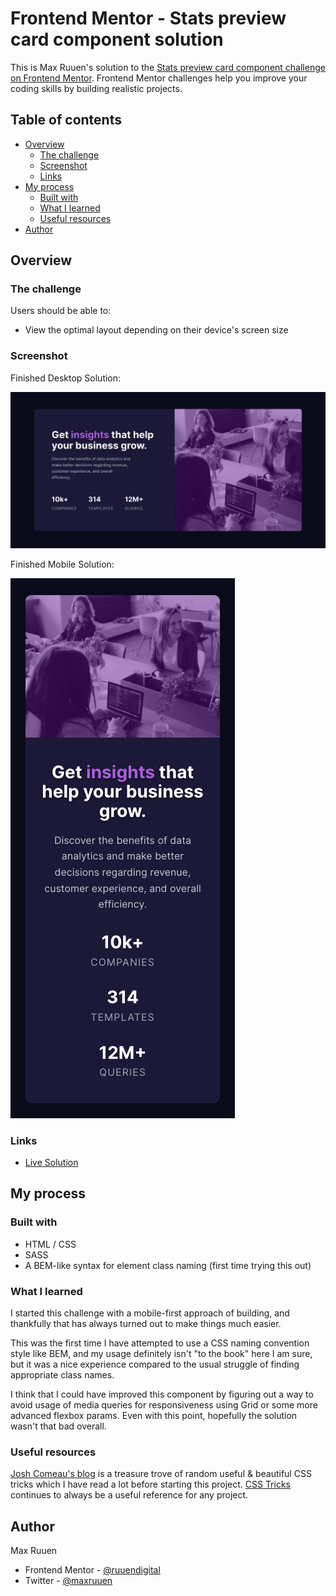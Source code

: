 # Frontend Mentor - Stats preview card component solution

This is Max Ruuen's solution to the [Stats preview card component challenge on Frontend Mentor](https://www.frontendmentor.io/challenges/stats-preview-card-component-8JqbgoU62). Frontend Mentor challenges help you improve your coding skills by building realistic projects. 

## Table of contents

- [Overview](#overview)
  - [The challenge](#the-challenge)
  - [Screenshot](#screenshot)
  - [Links](#links)
- [My process](#my-process)
  - [Built with](#built-with)
  - [What I learned](#what-i-learned)
  - [Useful resources](#useful-resources)
- [Author](#author)

## Overview

### The challenge

Users should be able to:

- View the optimal layout depending on their device's screen size

### Screenshot
Finished Desktop Solution:

![](./solution-screenshot-desktop.png)

Finished Mobile Solution:

![](./solution-screenshot-mobile.png)

### Links

- [Live Solution](https://rd-challenge-stats-card-component.netlify.app/)

## My process

### Built with

- HTML / CSS
- SASS
- A BEM-like syntax for element class naming (first time trying this out)

### What I learned

I started this challenge with a mobile-first approach of building, and thankfully that has always turned out to make things much easier.

This was the first time I have attempted to use a CSS naming convention style like BEM, and my usage definitely isn't "to the book" here I am sure, but it was a nice experience compared to the usual struggle of finding appropriate class names.

I think that I could have improved this component by figuring out a way to avoid usage of media queries for responsiveness using Grid or some more advanced flexbox params. Even with this point, hopefully the solution wasn't that bad overall.

### Useful resources

[Josh Comeau's blog](https://www.joshwcomeau.com/) is a treasure trove of random useful & beautiful CSS tricks which I have read a lot before starting this project.
[CSS Tricks](https://css-tricks.com/) continues to always be a useful reference for any project.

## Author

Max Ruuen
- Frontend Mentor - [@ruuendigital](https://www.frontendmentor.io/profile/ruuendigital)
- Twitter - [@maxruuen](https://www.twitter.com/maxruuen)
